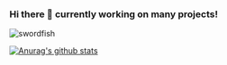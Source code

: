 ### Hi there 👋 currently working on many projects! 

![swordfish](https://user-images.githubusercontent.com/11728231/102263642-e5122700-3f14-11eb-8e93-abbbe7537db6.gif)

[![Anurag's github stats](https://github-readme-stats.vercel.app/api?username=kenlog&count_private=true&show_icons=true&theme=tokyonight)](https://github.com/docpht/docpht) 


<!--
**kenlog/kenlog** is a ✨ _special_ ✨ repository because its `README.md` (this file) appears on your GitHub profile.

Here are some ideas to get you started:

- 🔭 I’m currently working on ...
- 🌱 I’m currently learning ...
- 👯 I’m looking to collaborate on ...
- 🤔 I’m looking for help with ...
- 💬 Ask me about ...
- 📫 How to reach me: ...
- 😄 Pronouns: ...
- ⚡ Fun fact: ...
-->

